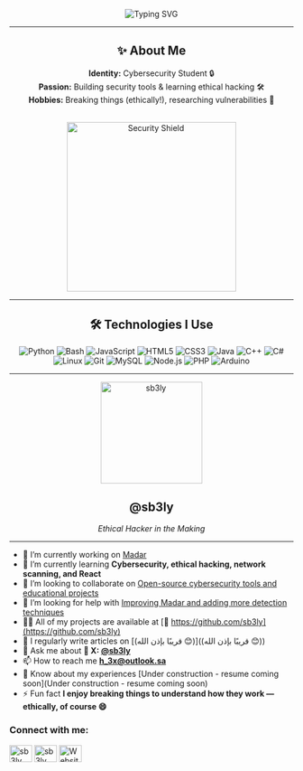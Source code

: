 <div align="center">

![Typing SVG](https://readme-typing-svg.demolab.com?font=Fira+Code&size=24&duration=3000&pause=500&color=2AA7FF&center=true&vCenter=true&multiline=true&width=600&height=100&lines=Hello+World+%F0%9F%91%8B%2C+Welcome+to+my+GitHub!;I'm+sb3ly%2C+a+cybersecurity+enthusiast+%26+tool+developer)

---

## ✨ About Me

**Identity:** Cybersecurity Student 🔒  
**Passion:** Building security tools & learning ethical hacking 🛠️  
**Hobbies:** Breaking things (ethically!), researching vulnerabilities 🧪  

<br>

<img src="https://raw.githubusercontent.com/sb3ly/sb3ly/refs/heads/main/assets/LOAAAD.gif" width="300px" alt="Security Shield"/>

---

## 🛠️ Technologies I Use

![Python](https://img.shields.io/badge/Python-%2314354C?style=flat&logo=python&logoColor=white)
![Bash](https://img.shields.io/badge/Bash-%23121011?style=flat&logo=gnu-bash&logoColor=white)
![JavaScript](https://img.shields.io/badge/JavaScript-%23F7DF1E?style=flat&logo=javascript&logoColor=black)
![HTML5](https://img.shields.io/badge/HTML5-%23E34F26?style=flat&logo=html5&logoColor=white)
![CSS3](https://img.shields.io/badge/CSS3-%231572B6?style=flat&logo=css3&logoColor=white)
![Java](https://img.shields.io/badge/Java-%23ED8B00?style=flat&logo=java&logoColor=white)
![C++](https://img.shields.io/badge/C++-%2300599C?style=flat&logo=c%2B%2B&logoColor=white)
![C#](https://img.shields.io/badge/C%23-%23239120?style=flat&logo=c-sharp&logoColor=white)
![Linux](https://img.shields.io/badge/Linux-%23FCC624?style=flat&logo=linux&logoColor=black)
![Git](https://img.shields.io/badge/Git-%23F05032?style=flat&logo=git&logoColor=white)
![MySQL](https://img.shields.io/badge/MySQL-%234479A1?style=flat&logo=mysql&logoColor=white)
![Node.js](https://img.shields.io/badge/Node.js-%23339933?style=flat&logo=node.js&logoColor=white)
![PHP](https://img.shields.io/badge/PHP-%23777BB4?style=flat&logo=php&logoColor=white)
![Arduino](https://img.shields.io/badge/Arduino-%2300979D?style=flat&logo=arduino&logoColor=white)

---

<!-- استبدل الرابط التالي برابط صورتك الشخصية -->
<img src="https://raw.githubusercontent.com/sb3ly/sb3ly/refs/heads/main/assets/goko404-removebg-preview.png" width="180px" alt="sb3ly"/>

## @sb3ly  
*Ethical Hacker in the Making*

</div>

---

- 🔭 I’m currently working on [Madar](https://github.com/sb3ly/madar)  
- 🌱 I’m currently learning **Cybersecurity, ethical hacking, network scanning, and React**  
- 👯 I’m looking to collaborate on [Open-source cybersecurity tools and educational projects](https://github.com/sb3ly)  
- 🤝 I’m looking for help with [Improving Madar and adding more detection techniques](https://github.com/sb3ly/madar)  
- 👨‍💻 All of my projects are available at [🔗 https://github.com/sb3ly](https://github.com/sb3ly)  
- 📝 I regularly write articles on [(قريبًا بإذن الله 😊)]((قريبًا بإذن الله 😊))  
- 💬 Ask me about **💬 X: [@sb3ly](https://X.com/sb3ly)**  
- 📫 How to reach me **h_3x@outlook.sa**  
- 📄 Know about my experiences [Under construction - resume coming soon](Under construction - resume coming soon)  
- ⚡ Fun fact **I enjoy breaking things to understand how they work — ethically, of course 😄**

<h3 align="left">Connect with me:</h3>
<p align="left">
<a href="https://twitter.com/sb3ly" target="_blank"><img align="center" src="https://raw.githubusercontent.com/rahuldkjain/github-profile-readme-generator/master/src/images/icons/Social/twitter.svg" alt="sb3ly" height="30" width="40" /></a>
<a href="https://instagram.com/sb3ly" target="_blank"><img align="center" src="https://raw.githubusercontent.com/rahuldkjain/github-profile-readme-generator/master/src/images/icons/Social/instagram.svg" alt="sb3ly" height="30" width="40" /></a>
<a href="https://sb3ly.github.io/madar/" target="_blank"><img align="center" src="https://raw.githubusercontent.com/rahuldkjain/github-profile-readme-generator/master/src/images/icons/Social/rss.svg" alt="Website" height="30" width="40" /></a>
</p>
